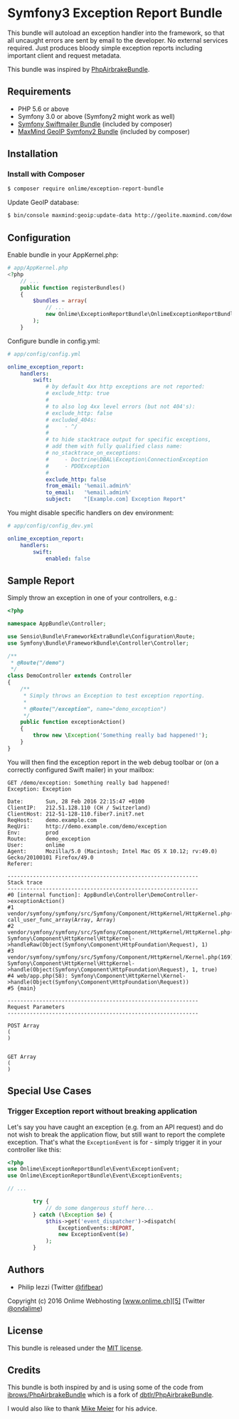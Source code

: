 # Symfony3 Exception Report Bundle

This bundle will autoload an exception handler into the framework, so that all uncaught errors are sent by email to the developer. No external services required. Just produces bloody simple exception reports including important client and request metadata.

This bundle was inspired by [PhpAirbrakeBundle][1].

## Requirements

 - PHP 5.6 or above
 - Symfony 3.0 or above (Symfony2 might work as well)
 - [Symfony Swiftmailer Bundle][2] (included by composer)
 - [MaxMind GeoIP Symfony2 Bundle][3] (included by composer)

## Installation

### Install with Composer

```bash
$ composer require onlime/exception-report-bundle
```

Update GeoIP database:

```bash
$ bin/console maxmind:geoip:update-data http://geolite.maxmind.com/download/geoip/database/GeoLiteCity.dat.gz
```

## Configuration

Enable bundle in your AppKernel.php:

```php
# app/AppKernel.php
<?php
    // ...
    public function registerBundles()
    {
        $bundles = array(
        	// ...
            new Onlime\ExceptionReportBundle\OnlimeExceptionReportBundle(),
        );
	}
```

Configure bundle in config.yml:

```yaml
# app/config/config.yml

onlime_exception_report:
    handlers:
        swift:
            # by default 4xx http exceptions are not reported:
            # exclude_http: true
            #
            # to also log 4xx level errors (but not 404's):
            # exclude_http: false
            # excluded_404s:
            #     - ^/
            #
            # to hide stacktrace output for specific exceptions,
            # add them with fully qualified class name:
            # no_stacktrace_on_exceptions:
            #     - Doctrine\DBAL\Exception\ConnectionException
            #     - PDOException
            #
            exclude_http: false
            from_email: '%email.admin%'
            to_email:   '%email.admin%'
            subject:    "[Example.com] Exception Report"
```

You might disable specific handlers on dev environment:

```yaml
# app/config/config_dev.yml

onlime_exception_report:
    handlers:
        swift:
            enabled: false
```

## Sample Report

Simply throw an exception in one of your controllers, e.g.:

```php
<?php

namespace AppBundle\Controller;

use Sensio\Bundle\FrameworkExtraBundle\Configuration\Route;
use Symfony\Bundle\FrameworkBundle\Controller\Controller;

/**
 * @Route("/demo")
 */
class DemoController extends Controller
{
    /**
     * Simply throws an Exception to test exception reporting.
     *
     * @Route("/exception", name="demo_exception")
     */
    public function exceptionAction()
    {
        throw new \Exception('Something really bad happened!');
    }
}
```

You will then find the exception report in the web debug toolbar or (on a correctly configured Swift mailer) in your mailbox:

```
GET /demo/exception: Something really bad happened!
Exception: Exception

Date:       Sun, 28 Feb 2016 22:15:47 +0100
ClientIP:   212.51.128.110 (CH / Switzerland)
ClientHost: 212-51-128-110.fiber7.init7.net
ReqHost:    demo.example.com
ReqUri:     http://demo.example.com/demo/exception
Env:        prod
Route:      demo_exception
User:       onlime
Agent:      Mozilla/5.0 (Macintosh; Intel Mac OS X 10.12; rv:49.0) Gecko/20100101 Firefox/49.0
Referer:

------------------------------------------------------------
Stack trace
------------------------------------------------------------
#0 [internal function]: AppBundle\Controller\DemoController->exceptionAction()
#1 vendor/symfony/symfony/src/Symfony/Component/HttpKernel/HttpKernel.php(139): call_user_func_array(Array, Array)
#2 vendor/symfony/symfony/src/Symfony/Component/HttpKernel/HttpKernel.php(62): Symfony\Component\HttpKernel\HttpKernel->handleRaw(Object(Symfony\Component\HttpFoundation\Request), 1)
#3 vendor/symfony/symfony/src/Symfony/Component/HttpKernel/Kernel.php(169): Symfony\Component\HttpKernel\HttpKernel->handle(Object(Symfony\Component\HttpFoundation\Request), 1, true)
#4 web/app.php(58): Symfony\Component\HttpKernel\Kernel->handle(Object(Symfony\Component\HttpFoundation\Request))
#5 {main}

------------------------------------------------------------
Request Parameters
------------------------------------------------------------

POST Array
(
)


GET Array
(
)
```

## Special Use Cases

### Trigger Exception report without breaking application

Let's say you have caught an exception (e.g. from an API request) and do not wish to break the application flow, but still want to report the complete exception. That's what the `ExceptionEvent` is for - simply trigger it in your controller like this:

```php
<?php
use Onlime\ExceptionReportBundle\Event\ExceptionEvent;
use Onlime\ExceptionReportBundle\Event\ExceptionEvents;

// ...

        try {
            // do some dangerous stuff here...
        } catch (\Exception $e) {
            $this->get('event_dispatcher')->dispatch(
                ExceptionEvents::REPORT,
                new ExceptionEvent($e)
            );
        }
```

## Authors

 - Philip Iezzi (Twitter [@fifbear][4])

Copyright (c) 2016 Onlime Webhosting [www.onlime.ch][5] (Twitter [@ondalime][6])

## License

This bundle is released under the [MIT license](Resources/meta/LICENSE).

## Credits

This bundle is both inspired by and is using some of the code from [ibrows/PhpAirbrakeBundle][1] which is a fork of [dbtlr/PhpAirbrakeBundle][7].

I would also like to thank [Mike Meier][8] for his advice.


[1]: https://github.com/ibrows/PhpAirbrakeBundle
[2]: https://github.com/symfony/swiftmailer-bundle
[3]: https://github.com/IDCI-Consulting/Maxmind-GeoIp
[4]: https://twitter.com/fifbear
[5]: https://www.onlime.ch
[6]: https://twitter.com/ondalime
[7]: https://github.com/dbtlr/PhpAirbrakeBundle
[8]: https://github.com/mikemeier
